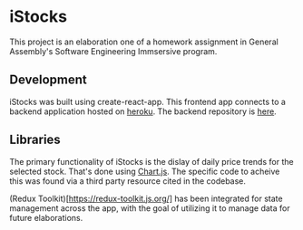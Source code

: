 # iStocks

This project is an elaboration one of a homework assignment in General Assembly's Software Engineering Immsersive program. 

## Development

iStocks was built using create-react-app. This frontend app connects to a backend application hosted on [heroku](https://istocks-backend.herokuapp.com/). The backend repository is [here](https://github.com/tony-shifflett/istocks-backend). 

## Libraries
The primary functionality of iStocks is the dislay of daily price trends for the selected stock. That's done using [Chart.js](https://www.chartjs.org/). The specific code to acheive this was found via a third party resource cited in the codebase. 

(Redux Toolkit)[https://redux-toolkit.js.org/] has been integrated for state management across the app, with the goal of utilizing it to manage data for future elaborations. 

